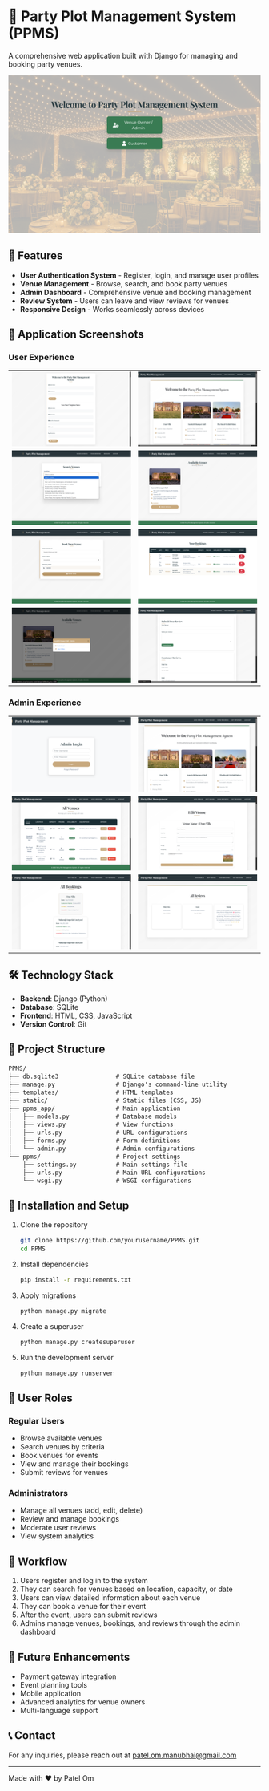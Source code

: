 # 🎉 Party Plot Management System (PPMS)

A comprehensive web application built with Django for managing and booking party venues.

![Home Page](screenshots/home.png)

## 🌟 Features

- **User Authentication System** - Register, login, and manage user profiles
- **Venue Management** - Browse, search, and book party venues
- **Admin Dashboard** - Comprehensive venue and booking management
- **Review System** - Users can leave and view reviews for venues
- **Responsive Design** - Works seamlessly across devices

## 📱 Application Screenshots

### User Experience

<table>
  <tr>
    <td><img src="screenshots/register-login.png" alt="Registration & Login" width="100%"/></td>
    <td><img src="screenshots/user-home.png" alt="User Home Page" width="100%"/></td>
  </tr>
  <tr>
    <td><img src="screenshots/search-venue.png" alt="Search Venues" width="100%"/></td>
    <td><img src="screenshots/available-venue.png" alt="Available Venues" width="100%"/></td>
  </tr>
  <tr>
    <td><img src="screenshots/book-venue.png" alt="Book Venue" width="100%"/></td>
    <td><img src="screenshots/your-bookiing.png" alt="Your Bookings" width="100%"/></td>
  </tr>
  <tr>
    <td><img src="screenshots/see-details.png" alt="Venue Details" width="100%"/></td>
    <td><img src="screenshots/customer-review.png" alt="Customer Reviews" width="100%"/></td>
  </tr>
</table>

### Admin Experience

<table>
  <tr>
    <td><img src="screenshots/admin-login.png" alt="Admin Login" width="100%"/></td>
    <td><img src="screenshots/admin-home.png" alt="Admin Dashboard" width="100%"/></td>
  </tr>
  <tr>
    <td><img src="screenshots/all-venue-admin.png" alt="All Venues (Admin)" width="100%"/></td>
    <td><img src="screenshots/edit-venue.png" alt="Edit Venue" width="100%"/></td>
  </tr>
  <tr>
    <td><img src="screenshots/see-booking-admin.png" alt="Bookings Management" width="100%"/></td>
    <td><img src="screenshots/all-reviews.png" alt="Reviews Management" width="100%"/></td>
  </tr>
</table>

## 🛠️ Technology Stack

- **Backend**: Django (Python)
- **Database**: SQLite
- **Frontend**: HTML, CSS, JavaScript
- **Version Control**: Git

## 📂 Project Structure

```
PPMS/
├── db.sqlite3                # SQLite database file
├── manage.py                 # Django's command-line utility
├── templates/                # HTML templates
├── static/                   # Static files (CSS, JS)
├── ppms_app/                 # Main application
│   ├── models.py             # Database models
│   ├── views.py              # View functions
│   ├── urls.py               # URL configurations
│   ├── forms.py              # Form definitions
│   └── admin.py              # Admin configurations
└── ppms/                     # Project settings
    ├── settings.py           # Main settings file
    ├── urls.py               # Main URL configurations
    └── wsgi.py               # WSGI configurations
```

## 🚀 Installation and Setup

1. Clone the repository
   ```bash
   git clone https://github.com/yourusername/PPMS.git
   cd PPMS
   ```

2. Install dependencies
   ```bash
   pip install -r requirements.txt
   ```

3. Apply migrations
   ```bash
   python manage.py migrate
   ```

4. Create a superuser
   ```bash
   python manage.py createsuperuser
   ```

5. Run the development server
   ```bash
   python manage.py runserver
   ```

## 👥 User Roles

### Regular Users
- Browse available venues
- Search venues by criteria
- Book venues for events
- View and manage their bookings
- Submit reviews for venues

### Administrators
- Manage all venues (add, edit, delete)
- Review and manage bookings
- Moderate user reviews
- View system analytics

## 🔄 Workflow

1. Users register and log in to the system
2. They can search for venues based on location, capacity, or date
3. Users can view detailed information about each venue
4. They can book a venue for their event
5. After the event, users can submit reviews
6. Admins manage venues, bookings, and reviews through the admin dashboard

## 🔮 Future Enhancements

- Payment gateway integration
- Event planning tools
- Mobile application
- Advanced analytics for venue owners
- Multi-language support

## 📞 Contact

For any inquiries, please reach out at [patel.om.manubhai@gmail.com](mailto:patel.om.manubhai@gmail.com)

---

Made with ❤️ by Patel Om
